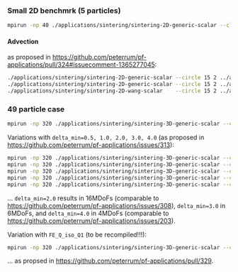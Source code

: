 ### Small 2D benchmrk (5 particles)

```bash
mpirun -np 40 ./applications/sintering/sintering-2D-generic-scalar --cloud ../applications/sintering/sintering_cloud_examples/5particles.cloud ../applications/sintering/analysis_examples/5particles.json
```

#### Advection

as proposed in https://github.com/peterrum/pf-applications/pull/324#issuecomment-1365277045:

```bash
./applications/sintering/sintering-2D-generic-scalar --circle 15 2 ../applications/sintering/analysis_examples/no_advection.json
./applications/sintering/sintering-2D-generic-scalar --circle 15 2 ../applications/sintering/analysis_examples/wang_generic_advection.json
./applications/sintering/sintering-2D-wang-scalar    --circle 15 2 ../applications/sintering/analysis_examples/wang_coupled_advection.json
```

### 49 particle case

```bash
mpirun -np 320 ./applications/sintering/sintering-3D-generic-scalar --cloud ../applications/sintering/sintering_cloud_examples/49particles.cloud ../applications/sintering/analysis_examples/49particles.json
```

Variations with `delta_min=0.5, 1.0, 2.0, 3.0, 4.0` (as proposed in https://github.com/peterrum/pf-applications/issues/313):

```bash
mpirun -np 320 ./applications/sintering/sintering-3D-generic-scalar --cloud ../applications/sintering/sintering_cloud_examples/49particles.cloud ../applications/sintering/analysis_examples/49particles_delta_min_05.json
mpirun -np 320 ./applications/sintering/sintering-3D-generic-scalar --cloud ../applications/sintering/sintering_cloud_examples/49particles.cloud ../applications/sintering/analysis_examples/49particles_delta_min_10.json
mpirun -np 320 ./applications/sintering/sintering-3D-generic-scalar --cloud ../applications/sintering/sintering_cloud_examples/49particles.cloud ../applications/sintering/analysis_examples/49particles_delta_min_20.json
mpirun -np 320 ./applications/sintering/sintering-3D-generic-scalar --cloud ../applications/sintering/sintering_cloud_examples/49particles.cloud ../applications/sintering/analysis_examples/49particles_delta_min_30.json
mpirun -np 320 ./applications/sintering/sintering-3D-generic-scalar --cloud ../applications/sintering/sintering_cloud_examples/49particles.cloud ../applications/sintering/analysis_examples/49particles_delta_min_40.json
```

... `delta_min=2.0` results in 16MDoFs (comparable to https://github.com/peterrum/pf-applications/issues/308), `delta_min=3.0` in 6MDoFs, and `delta_min=4.0` in 4MDoFs (comparable to https://github.com/peterrum/pf-applications/issues/203).

Variation with `FE_Q_iso_Q1` (to be recompiled!!!):

```bash
mpirun -np 320 ./applications/sintering/sintering-3D-generic-scalar --cloud ../applications/sintering/sintering_cloud_examples/49particles.cloud ../applications/sintering/analysis_examples49particles_iso.json
```

... as propsed in https://github.com/peterrum/pf-applications/pull/329.
